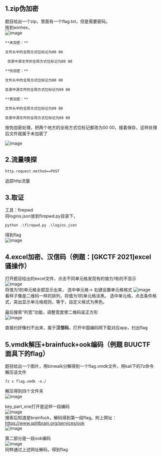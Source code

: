 1.zip伪加密
-

题目给出一个zip，里面有一个flag.txt，但是需要密码。<br>
拖到winhex，<br>
![image](https://github.com/xhsy0314/Task/assets/84487619/0cc48105-7a64-4944-98bd-608b10908f53)

    **未加密：**

    文件头中的全局方式位标记为00 00
    
     目录中源文件的全局方式位标记为00 00
    
    **伪加密：**
    
    文件头中的全局方式位标记为00 00
    
    目录中源文件的全局方式位标记为09 00
    
    **真加密：**
    
    文件头中的全局方式位标记为09 00
    
    目录中源文件的全局方式位标记为09 00

按伪加密处理，把两个地方的全局方式位标记都改为00 00，接着保存，这样处理后文件就属于未加密了<br>

![image](https://github.com/xhsy0314/Task/assets/84487619/4a320ef8-af4c-45a6-abc7-b25745fd3d6f)


2.流量嗅探
-
```
http.request.method==POST
```
追踪http流量

3.取证
-

工具：firepwd<br>
将logins.json放到firepwd.py目录下，
```
python .\firepwd.py .\logins.json
```
得到flag<br>
![image](https://github.com/xhsy0314/Task/assets/84487619/86aa6251-93cd-4449-90a8-787f6cdac1fa)

4.excel加密、汉信码（例题：[GKCTF 2021]excel 骚操作）
-

打开题目给出的excel文件，点击不同单元格发现有的值为1有的不显示<br>
![image](https://github.com/xhsy0314/Task/assets/84487619/54f6ad39-1f26-481f-ad37-950a79ca9833)
<br>
将值为1的单元格全部显示出来，
      选中单元格-> 右键设置单元格格式
![image](https://github.com/xhsy0314/Task/assets/84487619/4347be67-5045-4d13-b3b3-c418e5fefe6c)
<br>
看样子像是二维码一样的排列，将值为1的单元格涂黑。
      选中单元格，点击条件格式，突出显示单元格规则，等于，自定义格式为黑色。

最后搜索“列宽”功能，调整宽度使二维码呈正方形<br>
![image](https://github.com/xhsy0314/Task/assets/84487619/2907e75a-1bf8-4639-8f08-59c74b3782d5)

直接扫好像扫不出来，属于**汉信码**，打开中国编码网下载对应app，扫出flag

5.vmdk解压+brainfuck+ook编码（例题 BUUCTF 面具下的flag）
--

题目给出一个图片，用binwalk分解得到一个flag.vmdk文件，用kali下的7z命令解压该文件
```
7z x flag.vmdk -o./
```

解压得到四个文件夹<br>
![image](https://github.com/xhsy0314/Task/assets/84487619/8ef6e61d-0c84-4e4d-a1c9-0c05f99abb83)
<br>

key_part_one打开是这样一段编码<br>
![image](https://github.com/xhsy0314/Task/assets/84487619/05888a92-bf33-4837-983e-40feb1bc4a7b)<br>
搜索后知道是brainfuck，解码得到第一段flag。附上网址：
<https://www.splitbrain.org/services/ook><br>
![image](https://github.com/xhsy0314/Task/assets/84487619/324b3f12-4131-415e-b6ce-77cac0ae7f01)
<br>

第二部分是一段ook编码<br>
![image](https://github.com/xhsy0314/Task/assets/84487619/1e257d8d-2794-425a-b7ad-412bbb91cba2)
<br>
同样通过上述网址解码，得到flag
